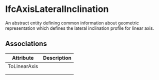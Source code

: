 IfcAxisLateralInclination
=========================
An abstract entity defining common information about geometric representation
which defines the lateral inclination profile for linear axis.  


Associations
------------
| Attribute    | Description   |
|--------------|---------------|
| ToLinearAxis |               |
|              |               |
|              |               |

